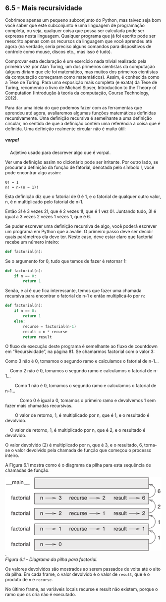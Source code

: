 ## 6.5 - Mais recursividade

Cobrimos apenas um pequeno subconjunto do Python, mas talvez seja bom você saber que este subconjunto é uma linguagem de programação completa, ou seja, qualquer coisa que possa ser calculada pode ser expressa nesta linguagem. Qualquer programa que já foi escrito pode ser reescrito apenas com os recursos da linguagem que você aprendeu até agora (na verdade, seria preciso alguns comandos para dispositivos de controle como mouse, discos etc., mas isso é tudo).

Comprovar esta declaração é um exercício nada trivial realizado pela primeira vez por Alan Turing, um dos primeiros cientistas da computação (alguns diriam que ele foi matemático, mas muitos dos primeiros cientistas da computação começaram como matemáticos). Assim, é conhecida como a Tese de Turing. Para uma exposição mais completa (e exata) da Tese de Turing, recomendo o livro de Michael Sipser, Introduction to the Theory of Computation (Introdução à teoria da computação, Course Technology, 2012).

Para dar uma ideia do que podemos fazer com as ferramentas que aprendeu até agora, avaliaremos algumas funções matemáticas definidas recursivamente. Uma definição recursiva é semelhante a uma definição circular, no sentido de que a definição contém uma referência à coisa que é definida. Uma definição realmente circular não é muito útil:


##### vorpal
&nbsp;&nbsp;&nbsp;&nbsp;Adjetivo usado para descrever algo que é vorpal.


Ver uma definição assim no dicionário pode ser irritante. Por outro lado, se procurar a definição da função de fatorial, denotada pelo símbolo !, você pode encontrar algo assim:

```
0! = 1
n! = n·(n − 1)!
```

Esta definição diz que o fatorial de 0 é 1, e o fatorial de qualquer outro valor, n, é n multiplicado pelo fatorial de n-1.

Então 3! é 3 vezes 2!, que é 2 vezes 1!, que é 1 vez 0!. Juntando tudo, 3! é igual a 3 vezes 2 vezes 1 vezes 1, que é 6.

Se puder escrever uma definição recursiva de algo, você poderá escrever um programa em Python que a avalie. O primeiro passo deve ser decidir quais parâmetros ela deve ter. Neste caso, deve estar claro que factorial recebe um número inteiro:

```python
def factorial(n):
```

Se o argumento for 0, tudo que temos de fazer é retornar 1:

```python
def factorial(n):
    if n == 0:
        return 1
```

Senão, e aí é que fica interessante, temos que fazer uma chamada recursiva para encontrar o fatorial de n-1 e então multiplicá-lo por n:

```python
def factorial(n):
    if n == 0:
        return 1
    else:
        recurse = factorial(n-1)
        result = n * recurse
        return result
```

O fluxo de execução deste programa é semelhante ao fluxo de countdown em “Recursividade”, na página 81. Se chamarmos factorial com o valor 3:

Como 3 não é 0, tomamos o segundo ramo e calculamos o fatorial de n-1...

&nbsp;&nbsp;&nbsp;&nbsp;Como 2 não é 0, tomamos o segundo ramo e calculamos o fatorial de n-1...

&nbsp;&nbsp;&nbsp;&nbsp;&nbsp;&nbsp;&nbsp;&nbsp;Como 1 não é 0, tomamos o segundo ramo e calculamos o fatorial de n-1...

&nbsp;&nbsp;&nbsp;&nbsp;&nbsp;&nbsp;&nbsp;&nbsp;&nbsp;&nbsp;&nbsp;&nbsp;Como 0 é igual a 0, tomamos o primeiro ramo e devolvemos 1 sem fazer mais chamadas recursivas.

&nbsp;&nbsp;&nbsp;&nbsp;&nbsp;&nbsp;&nbsp;&nbsp;O valor de retorno, 1, é multiplicado por n, que é 1, e o resultado é devolvido.

&nbsp;&nbsp;&nbsp;&nbsp;O valor de retorno, 1, é multiplicado por n, que é 2, e o resultado é devolvido.

O valor devolvido (2) é multiplicado por n, que é 3, e o resultado, 6, torna-se o valor devolvido pela chamada de função que começou o processo inteiro.

A Figura 6.1 mostra como é o diagrama da pilha para esta sequência de chamadas de função.

![Figura 6.1 – Diagrama da pilha para factorial](/fig/tnkp_0601.png).
<br>_Figura 6.1 – Diagrama da pilha para factorial._


Os valores devolvidos são mostrados ao serem passados de volta até o alto da pilha. Em cada frame, o valor devolvido é o valor de `result`, que é o produto de `n` e `recurse`.

No último frame, as variáveis locais recurse e result não existem, porque o ramo que os cria não é executado.
